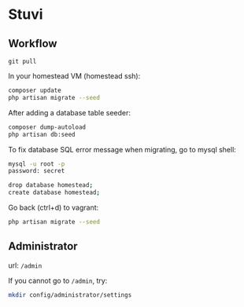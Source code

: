 # Stuvi

## Workflow

`git pull`

In your homestead VM (homestead ssh):

```bash
composer update
php artisan migrate --seed
```

After adding a database table seeder:

```bash
composer dump-autoload
php artisan db:seed
```

To fix database SQL error message when migrating, go to mysql shell:

```bash
mysql -u root -p
password: secret

drop database homestead;
create database homestead;
```

Go back (ctrl+d) to vagrant:

```bash
php artisan migrate --seed
```

## Administrator

url: `/admin`

If you cannot go to `/admin`, try:

```bash
mkdir config/administrator/settings
```
